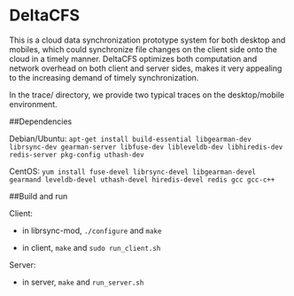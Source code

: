# DeltaCFS

This is a cloud data synchronization prototype system for both desktop and mobiles, which could synchronize file changes on the client side onto the cloud in a timely manner. DeltaCFS optimizes both computation and network overhead on both client and server sides, makes it very appealing to the increasing demand of timely synchronization.


In the trace/ directory, we provide two typical traces on the desktop/mobile environment.

##Dependencies

Debian/Ubuntu:
```apt-get install build-essential libgearman-dev librsync-dev gearman-server libfuse-dev libleveldb-dev libhiredis-dev redis-server pkg-config uthash-dev```

CentOS:
```yum install fuse-devel librsync-devel libgearman-devel gearmand leveldb-devel uthash-devel hiredis-devel redis gcc gcc-c++```

##Build and run

Client:

- in librsync-mod, ```./configure``` and ```make```

- in client, ```make``` and ```sudo run_client.sh```

Server:

- in server, ```make``` and ```run_server.sh```
